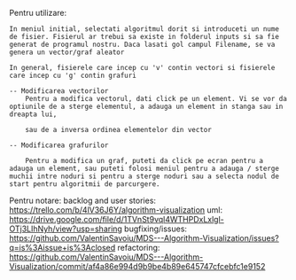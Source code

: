 Pentru utilizare:

    In meniul initial, selectati algoritmul dorit si introduceti un nume de fisier. Fisierul ar trebui sa existe in folderul inputs si sa fie generat de programul nostru. Daca lasati gol campul Filename, se va genera un vector/graf aleator
    
    In general, fisierele care incep cu 'v' contin vectori si fisierele care incep cu 'g' contin grafuri
    
    -- Modificarea vectorilor
        Pentru a modifica vectorul, dati click pe un element. Vi se vor da optiunile de a sterge elementul, a adauga un element in stanga sau in dreapta lui,
        
        sau de a inversa ordinea elementelor din vector
        
    -- Modificarea grafurilor
    
        Pentru a modifica un graf, puteti da click pe ecran pentru a adauga un element, sau puteti folosi meniul pentru a adauga / sterge muchii intre noduri si pentru a sterge noduri sau a selecta nodul de start pentru algoritmii de parcurgere.


Pentru notare:
    backlog and user stories: https://trello.com/b/4lV36J6Y/algorithm-visualization
    uml: https://drive.google.com/file/d/1TVnSt9vql4WTHPDxLxlgl-OTj3LIhNyh/view?usp=sharing
    bugfixing/issues: https://github.com/ValentinSavoiu/MDS---Algorithm-Visualization/issues?q=is%3Aissue+is%3Aclosed 
    refactoring: https://github.com/ValentinSavoiu/MDS---Algorithm-Visualization/commit/af4a86e994d9b9be4b89e645747cfcebfc1e9152

